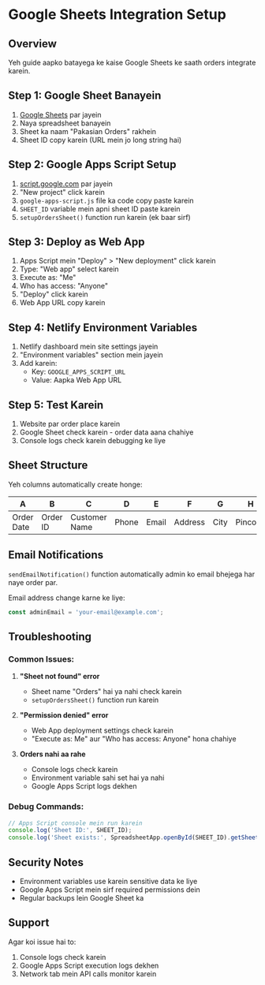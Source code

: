# Google Sheets Integration Setup

## Overview
Yeh guide aapko batayega ke kaise Google Sheets ke saath orders integrate karein.

## Step 1: Google Sheet Banayein

1. [Google Sheets](https://sheets.google.com) par jayein
2. Naya spreadsheet banayein
3. Sheet ka naam "Pakasian Orders" rakhein
4. Sheet ID copy karein (URL mein jo long string hai)

## Step 2: Google Apps Script Setup

1. [script.google.com](https://script.google.com) par jayein
2. "New project" click karein
3. `google-apps-script.js` file ka code copy paste karein
4. `SHEET_ID` variable mein apni sheet ID paste karein
5. `setupOrdersSheet()` function run karein (ek baar sirf)

## Step 3: Deploy as Web App

1. Apps Script mein "Deploy" > "New deployment" click karein
2. Type: "Web app" select karein
3. Execute as: "Me"
4. Who has access: "Anyone"
5. "Deploy" click karein
6. Web App URL copy karein

## Step 4: Netlify Environment Variables

1. Netlify dashboard mein site settings jayein
2. "Environment variables" section mein jayein
3. Add karein:
   - Key: `GOOGLE_APPS_SCRIPT_URL`
   - Value: Aapka Web App URL

## Step 5: Test Karein

1. Website par order place karein
2. Google Sheet check karein - order data aana chahiye
3. Console logs check karein debugging ke liye

## Sheet Structure

Yeh columns automatically create honge:

| A | B | C | D | E | F | G | H | I | J | K | L |
|---|---|---|---|---|---|---|---|---|---|---|---|
| Order Date | Order ID | Customer Name | Phone | Email | Address | City | Pincode | Items | Total Amount | Status | Formatted Date |

## Email Notifications

`sendEmailNotification()` function automatically admin ko email bhejega har naye order par.

Email address change karne ke liye:
```javascript
const adminEmail = 'your-email@example.com';
```

## Troubleshooting

### Common Issues:

1. **"Sheet not found" error**
   - Sheet name "Orders" hai ya nahi check karein
   - `setupOrdersSheet()` function run karein

2. **"Permission denied" error**
   - Web App deployment settings check karein
   - "Execute as: Me" aur "Who has access: Anyone" hona chahiye

3. **Orders nahi aa rahe**
   - Console logs check karein
   - Environment variable sahi set hai ya nahi
   - Google Apps Script logs dekhen

### Debug Commands:

```javascript
// Apps Script console mein run karein
console.log('Sheet ID:', SHEET_ID);
console.log('Sheet exists:', SpreadsheetApp.openById(SHEET_ID).getSheetByName(SHEET_NAME) !== null);
```

## Security Notes

- Environment variables use karein sensitive data ke liye
- Google Apps Script mein sirf required permissions dein
- Regular backups lein Google Sheet ka

## Support

Agar koi issue hai to:
1. Console logs check karein
2. Google Apps Script execution logs dekhen  
3. Network tab mein API calls monitor karein
